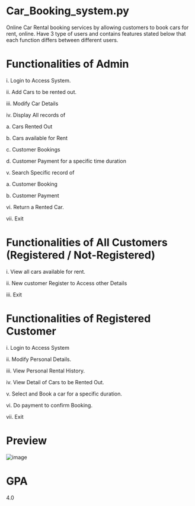 # Car_Booking_system.py
Online Car Rental booking services by allowing customers to book cars for rent, online. 
Have 3 type of users and contains features stated below that each function differs between different users.

# Functionalities of Admin

i.	Login to Access System.

ii.	Add Cars to be rented out.

iii.	Modify Car Details

iv.	Display All records of

a.	Cars Rented Out

b.	Cars available for Rent

c.	Customer Bookings

d.	Customer Payment for a specific time duration

v.	Search Specific record of

a.	Customer Booking

b.	Customer Payment

vi.	Return a Rented Car.

vii.	Exit 

# Functionalities of All Customers (Registered / Not-Registered)

i.	View all cars available for rent. 

ii.	New customer Register to Access other Details

iii.	Exit

# Functionalities of Registered Customer

i.	Login to Access System

ii.	Modify Personal Details.

iii.	View Personal Rental History.

iv.	View Detail of Cars to be Rented Out.

v.	Select and Book a car for a specific duration.

vi.	Do payment to confirm Booking. 

vii.	Exit

# Preview

![image](https://user-images.githubusercontent.com/74132232/134377949-dc07315f-e181-46b3-bb25-a771b0ccd3eb.png)

# GPA
4.0
